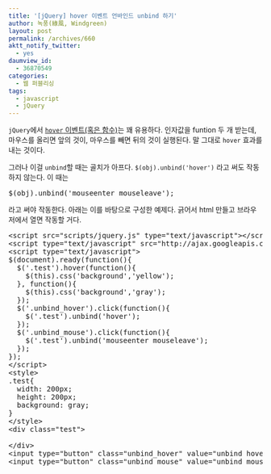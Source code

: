 ```yaml
---
title: '[jQuery] hover 이벤트 언바인드 unbind 하기'
author: 녹풍(綠風, Windgreen)
layout: post
permalink: /archives/660
aktt_notify_twitter:
  - yes
daumview_id:
  - 36870549
categories:
  - 웹 퍼블리싱
tags:
  - javascript
  - jQuery
---
```

`jQuery`에서 <a href="http://api.jquery.com/hover/" target="_blank"><code>hover</code> 이벤트(혹은 함수)</a>는 꽤 유용하다. 인자값을 funtion 두 개 받는데, 마우스를 올리면 앞의 것이, 마우스를 빼면 뒤의 것이 실행된다. 말 그대로 `hover` 효과를 내는 것이다.

그러나 이걸 `unbind`할 때는 골치가 아프다. `$(obj).unbind('hover')` 라고 써도 작동하지 않는다. 이 때는

<pre class="brush:js">$(obj).unbind(&#039;mouseenter mouseleave&#039;);</pre>

라고 써야 작동한다. 아래는 이를 바탕으로 구성한 예제다. 긁어서 html 만들고 브라우저에서 열면 작동할 거다.

<pre class="brush: xml; gutter: true; first-line: 1">&lt;script src="scripts/jquery.js" type="text/javascript"&gt;&lt;/script&gt;
&lt;script type="text/javascript" src="http://ajax.googleapis.com/ajax/libs/jquery/1.4.2/jquery.min.js"&gt;&lt;/script&gt;
&lt;script type="text/javascript"&gt;
$(document).ready(function(){
  $(&#039;.test&#039;).hover(function(){
    $(this).css(&#039;background&#039;,&#039;yellow&#039;);
  }, function(){
    $(this).css(&#039;background&#039;,&#039;gray&#039;);
  });
  $(&#039;.unbind_hover&#039;).click(function(){
    $(&#039;.test&#039;).unbind(&#039;hover&#039;);
  });
  $(&#039;.unbind_mouse&#039;).click(function(){
    $(&#039;.test&#039;).unbind(&#039;mouseenter mouseleave&#039;);
  });
});
&lt;/script&gt;
&lt;style&gt;
.test{
  width: 200px;
  height: 200px;
  background: gray;
}
&lt;/style&gt;
&lt;div class="test"&gt;

&lt;/div&gt;
&lt;input type="button" class="unbind_hover" value="unbind hover!"/&gt;
&lt;input type="button" class="unbind_mouse" value="unbind mouse!"/&gt;</pre>